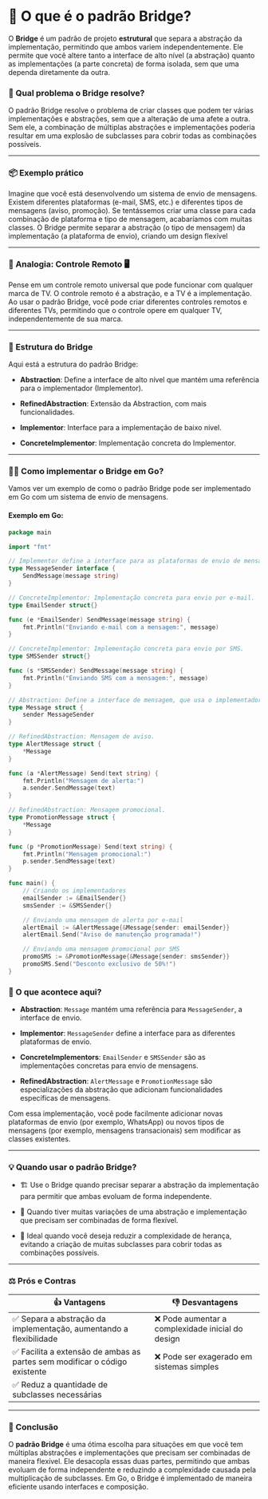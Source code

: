 # 📖 O que é o padrão Bridge?

O **Bridge** é um padrão de projeto **estrutural** que separa a abstração da implementação, permitindo que ambos variem independentemente. Ele permite que você altere tanto a interface de alto nível (a abstração) quanto as implementações (a parte concreta) de forma isolada, sem que uma dependa diretamente da outra.

### 🤔 Qual problema o Bridge resolve?

O padrão Bridge resolve o problema de criar classes que podem ter várias implementações e abstrações, sem que a alteração de uma afete a outra. Sem ele, a combinação de múltiplas abstrações e implementações poderia resultar em uma explosão de subclasses para cobrir todas as combinações possíveis.

---

### 📦 Exemplo prático

Imagine que você está desenvolvendo um sistema de envio de mensagens. Existem diferentes plataformas (e-mail, SMS, etc.) e diferentes tipos de mensagens (aviso, promoção). Se tentássemos criar uma classe para cada combinação de plataforma e tipo de mensagem, acabaríamos com muitas classes. O Bridge permite separar a abstração (o tipo de mensagem) da implementação (a plataforma de envio), criando um design flexível

---

### 🚗 Analogia: Controle Remoto 🖥️

Pense em um controle remoto universal que pode funcionar com qualquer marca de TV. O controle remoto é a abstração, e a TV é a implementação. Ao usar o padrão Bridge, você pode criar diferentes controles remotos e diferentes TVs, permitindo que o controle opere em qualquer TV, independentemente de sua marca.

---

### 🧱 Estrutura do Bridge

Aqui está a estrutura do padrão Bridge:

- **Abstraction**: Define a interface de alto nível que mantém uma referência para o implementador (Implementor).

- **RefinedAbstraction**: Extensão da Abstraction, com mais funcionalidades.

- **Implementor**: Interface para a implementação de baixo nível.

- **ConcreteImplementor**: Implementação concreta do Implementor.

---

### 👨‍💻 Como implementar o Bridge em Go?

Vamos ver um exemplo de como o padrão Bridge pode ser implementado em Go com um sistema de envio de mensagens.

#### Exemplo em Go:

```go
package main

import "fmt"

// Implementor define a interface para as plataformas de envio de mensagens.
type MessageSender interface {
    SendMessage(message string)
}

// ConcreteImplementor: Implementação concreta para envio por e-mail.
type EmailSender struct{}

func (e *EmailSender) SendMessage(message string) {
    fmt.Println("Enviando e-mail com a mensagem:", message)
}

// ConcreteImplementor: Implementação concreta para envio por SMS.
type SMSSender struct{}

func (s *SMSSender) SendMessage(message string) {
    fmt.Println("Enviando SMS com a mensagem:", message)
}

// Abstraction: Define a interface de mensagem, que usa o implementador.
type Message struct {
    sender MessageSender
}

// RefinedAbstraction: Mensagem de aviso.
type AlertMessage struct {
    *Message
}

func (a *AlertMessage) Send(text string) {
    fmt.Println("Mensagem de alerta:")
    a.sender.SendMessage(text)
}

// RefinedAbstraction: Mensagem promocional.
type PromotionMessage struct {
    *Message
}

func (p *PromotionMessage) Send(text string) {
    fmt.Println("Mensagem promocional:")
    p.sender.SendMessage(text)
}

func main() {
    // Criando os implementadores
    emailSender := &EmailSender{}
    smsSender := &SMSSender{}

    // Enviando uma mensagem de alerta por e-mail
    alertEmail := &AlertMessage{&Message{sender: emailSender}}
    alertEmail.Send("Aviso de manutenção programada!")

    // Enviando uma mensagem promocional por SMS
    promoSMS := &PromotionMessage{&Message{sender: smsSender}}
    promoSMS.Send("Desconto exclusivo de 50%!")
}
```

### 🧠 O que acontece aqui?

- **Abstraction**: `Message` mantém uma referência para `MessageSender`, a interface de envio.

- **Implementor**: `MessageSender` define a interface para as diferentes plataformas de envio.

- **ConcreteImplementors**: `EmailSender` e `SMSSender` são as implementações concretas para envio de mensagens.

- **RefinedAbstraction**: `AlertMessage` e `PromotionMessage` são especializações da abstração que adicionam funcionalidades específicas de mensagens.

Com essa implementação, você pode facilmente adicionar novas plataformas de envio (por exemplo, WhatsApp) ou novos tipos de mensagens (por exemplo, mensagens transacionais) sem modificar as classes existentes.

---

### 💡 Quando usar o padrão Bridge?
- 🏗️ Use o Bridge quando precisar separar a abstração da implementação para permitir que ambas evoluam de forma independente.

- 🚀 Quando tiver muitas variações de uma abstração e implementação que precisam ser combinadas de forma flexível.

- 🔄 Ideal quando você deseja reduzir a complexidade de herança, evitando a criação de muitas subclasses para cobrir todas as combinações possíveis.

---

### ⚖️ Prós e Contras

| 👍 Vantagens | 👎 Desvantagens |
|----|----|
| ✅ Separa a abstração da implementação, aumentando a flexibilidade | ❌ Pode aumentar a complexidade inicial do design |
| ✅ Facilita a extensão de ambas as partes sem modificar o código existente | ❌ Pode ser exagerado em sistemas simples |
|  ✅ Reduz a quantidade de subclasses necessárias | |

---

### 🎯 Conclusão

O **padrão Bridge** é uma ótima escolha para situações em que você tem múltiplas abstrações e implementações que precisam ser combinadas de maneira flexível. Ele desacopla essas duas partes, permitindo que ambas evoluam de forma independente e reduzindo a complexidade causada pela multiplicação de subclasses. Em Go, o Bridge é implementado de maneira eficiente usando interfaces e composição.
